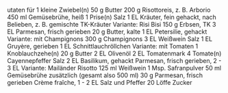 utaten für
1 kleine 	Zwiebel(n)
50 g 	Butter
200 g 	Risottoreis, z. B. Arborio
450 ml 	Gemüsebrühe, heiß
1 Prise(n) 	Salz
1 EL 	Kräuter, fein gehackt, nach Belieben, z. B. gemischte TK-Kräuter
Variante: Risi Bisi
150 g 	Erbsen, TK
3 EL 	Parmesan, frisch gerieben
20 g 	Butter, kalte
1 EL 	Petersilie, gehackt
Variante: mit Champignons
300 g 	Champignons
3 EL 	Weißwein
	Salz
1 EL 	Gruyère, gerieben
1 EL 	Schnittlauchröllchen
Variante: mit Tomaten
1 	Knoblauchzehe(n)
20 g 	Butter
2 EL 	Olivenöl
2 EL 	Tomatenmark
4 	Tomate(n)
	Cayennepfeffer
	Salz
2 EL 	Basilikum, gehackt
	Parmesan, frisch gerieben, 2 - 3 EL
Variante: Mailänder Risotto
125 ml 	Weißwein
1 Msp. 	Safranpulver
50 ml 	Gemüsebrühe zusätzlich (gesamt also 500 ml)
30 g 	Parmesan, frisch gerieben
	Crème fraîche, 1 - 2 EL
	Salz und Pfeffer 
20 Löffe Zucker